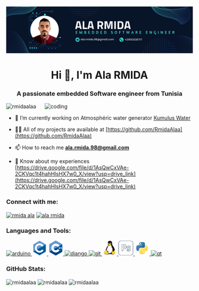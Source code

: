![logo](https://github.com/RmidaAlaa/RmidaAlaa/blob/main/Black%20and%20Blue%20Abstract%20LinkedIn%20banner.png)
<h1 align="center">Hi 👋, I'm Ala RMIDA</h1>
<h3 align="center">A passionate embedded Software engineer from Tunisia</h3>

<img align="right" alt="coding" width="400" src="https://camo.githubusercontent.com/5ddf73ad3a205111cf8c686f687fc216c2946a75005718c8da5b837ad9de78c9/68747470733a2f2f7468756d62732e6766796361742e636f6d2f4576696c4e657874446576696c666973682d736d616c6c2e676966">
<p align="left"> <img src="https://komarev.com/ghpvc/?username=rmidaalaa&label=Profile%20views&color=0e75b6&style=flat" alt="rmidaalaa" /> </p>

- 🔭 I’m currently working on Atmosphéric water generator [Kumulus Water](https://www.kumuluswater.com/)

- 👨‍💻 All of my projects are available at [https://github.com/RmidaAlaa](https://github.com/RmidaAlaa)

- 📫 How to reach me **ala.rmida.98@gmail.com**

- 📄 Know about my experiences [https://drive.google.com/file/d/1AsQwCxVAe-2CKVqc1t4hahHlsHX7w0_X/view?usp=drive_link](https://drive.google.com/file/d/1AsQwCxVAe-2CKVqc1t4hahHlsHX7w0_X/view?usp=drive_link)

<h3 align="left">Connect with me:</h3>
<p align="left">
<a href="https://linkedin.com/in/rmida ala" target="blank"><img align="center" src="https://raw.githubusercontent.com/rahuldkjain/github-profile-readme-generator/master/src/images/icons/Social/linked-in-alt.svg" alt="rmida ala" height="30" width="40" /></a>
<a href="https://fb.com/ala rmida" target="blank"><img align="center" src="https://raw.githubusercontent.com/rahuldkjain/github-profile-readme-generator/master/src/images/icons/Social/facebook.svg" alt="ala rmida" height="30" width="40" /></a>
</p>

<h3 align="left">Languages and Tools:</h3>
<p align="left">
<a href="https://www.arduino.cc/" target="_blank" rel="noreferrer"> <img src="https://cdn.worldvectorlogo.com/logos/arduino-1.svg" alt="arduino" width="40" height="40"/> </a>
<a href="https://www.cprogramming.com/" target="_blank" rel="noreferrer"> <img src="https://raw.githubusercontent.com/devicons/devicon/master/icons/c/c-original.svg" alt="c" width="40" height="40"/> </a>
<a href="https://www.w3schools.com/cpp/" target="_blank" rel="noreferrer"> <img src="https://raw.githubusercontent.com/devicons/devicon/master/icons/cplusplus/cplusplus-original.svg" alt="cplusplus" width="40" height="40"/> </a>
<a href="https://www.djangoproject.com/" target="_blank" rel="noreferrer"> <img src="https://cdn.worldvectorlogo.com/logos/django.svg" alt="django" width="40" height="40"/> </a>
<a href="https://git-scm.com/" target="_blank" rel="noreferrer"> <img src="https://www.vectorlogo.zone/logos/git-scm/git-scm-icon.svg" alt="git" width="40" height="40"/> </a>
<a href="https://www.linux.org/" target="_blank" rel="noreferrer"> <img src="https://raw.githubusercontent.com/devicons/devicon/master/icons/linux/linux-original.svg" alt="linux" width="40" height="40"/> </a>
<a href="https://www.photoshop.com/en" target="_blank" rel="noreferrer"> <img src="https://raw.githubusercontent.com/devicons/devicon/master/icons/photoshop/photoshop-line.svg" alt="photoshop" width="40" height="40"/> </a>
<a href="https://www.python.org" target="_blank" rel="noreferrer"> <img src="https://raw.githubusercontent.com/devicons/devicon/master/icons/python/python-original.svg" alt="python" width="40" height="40"/> </a>
<a href="https://www.qt.io/" target="_blank" rel="noreferrer"> <img src="https://upload.wikimedia.org/wikipedia/commons/0/0b/Qt_logo_2016.svg" alt="qt" width="40" height="40"/> </a>
</p>

<h3 align="left">GitHub Stats:</h3>
<p>
<img align="center" src="https://github-readme-stats.vercel.app/api?username=rmidaalaa&show_icons=true&locale=en&count_private=true" alt="rmidaalaa" />
<img align="center" src="https://github-readme-stats.vercel.app/api/top-langs/?username=rmidaalaa&layout=compact" alt="rmidaalaa" />
<img align="center" src="https://github-readme-streak-stats.herokuapp.com/?user=rmidaalaa" alt="rmidaalaa" />
</p>
